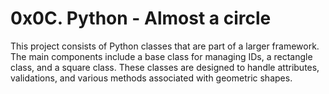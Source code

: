 # 0x0C. Python - Almost a circle

This project consists of Python classes that are part of a larger framework. The main components include a base class for managing IDs, a rectangle class, and a square class. These classes are designed to handle attributes, validations, and various methods associated with geometric shapes.